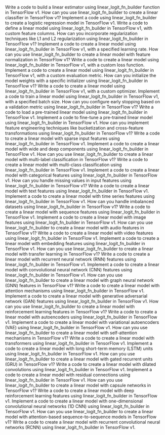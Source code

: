 Write a code to build a linear estimator using linear_logit_fn_builder function in TensorFlow v1.
How can you use linear_logit_fn_builder to create a linear classifier in TensorFlow v1?
Implement a code using linear_logit_fn_builder to create a logistic regression model in TensorFlow v1.
Write a code to define a linear model using linear_logit_fn_builder in TensorFlow v1, with custom feature columns.
How can you incorporate regularization techniques like L1 and L2 regularization using linear_logit_fn_builder in TensorFlow v1?
Implement a code to create a linear model using linear_logit_fn_builder in TensorFlow v1, with a specified learning rate.
How can you use linear_logit_fn_builder to create a linear model with feature normalization in TensorFlow v1?
Write a code to create a linear model using linear_logit_fn_builder in TensorFlow v1, with a custom loss function.
Implement a code to create a linear model using linear_logit_fn_builder in TensorFlow v1, with a custom evaluation metric.
How can you initialize the model weights with a specific initializer using linear_logit_fn_builder in TensorFlow v1?
Write a code to create a linear model using linear_logit_fn_builder in TensorFlow v1, with a custom optimizer.
Implement a code to train a linear model using linear_logit_fn_builder in TensorFlow v1, with a specified batch size.
How can you configure early stopping based on a validation metric using linear_logit_fn_builder in TensorFlow v1?
Write a code to load a pre-trained linear model using linear_logit_fn_builder in TensorFlow v1.
Implement a code to fine-tune a pre-trained linear model using linear_logit_fn_builder in TensorFlow v1.
How can you implement feature engineering techniques like bucketization and cross-feature transformations using linear_logit_fn_builder in TensorFlow v1?
Write a code to create a linear model with sparse input features using linear_logit_fn_builder in TensorFlow v1.
Implement a code to create a linear model with wide and deep components using linear_logit_fn_builder in TensorFlow v1.
How can you use linear_logit_fn_builder to create a linear model with multi-label classification in TensorFlow v1?
Write a code to create a linear model with multi-class classification using linear_logit_fn_builder in TensorFlow v1.
Implement a code to create a linear model with categorical features using linear_logit_fn_builder in TensorFlow v1.
How can you handle missing values in input features using linear_logit_fn_builder in TensorFlow v1?
Write a code to create a linear model with text features using linear_logit_fn_builder in TensorFlow v1.
Implement a code to create a linear model with time series features using linear_logit_fn_builder in TensorFlow v1.
How can you handle imbalanced datasets using linear_logit_fn_builder in TensorFlow v1?
Write a code to create a linear model with sequence features using linear_logit_fn_builder in TensorFlow v1.
Implement a code to create a linear model with image features using linear_logit_fn_builder in TensorFlow v1.
How can you use linear_logit_fn_builder to create a linear model with audio features in TensorFlow v1?
Write a code to create a linear model with video features using linear_logit_fn_builder in TensorFlow v1.
Implement a code to create a linear model with embedding features using linear_logit_fn_builder in TensorFlow v1.
How can you use linear_logit_fn_builder to create a linear model with transfer learning in TensorFlow v1?
Write a code to create a linear model with recurrent neural network (RNN) features using linear_logit_fn_builder in TensorFlow v1.
Implement a code to create a linear model with convolutional neural network (CNN) features using linear_logit_fn_builder in TensorFlow v1.
How can you use linear_logit_fn_builder to create a linear model with graph neural network (GNN) features in TensorFlow v1?
Write a code to create a linear model with attention mechanisms using linear_logit_fn_builder in TensorFlow v1.
Implement a code to create a linear model with generative adversarial network (GAN) features using linear_logit_fn_builder in TensorFlow v1.
How can you use linear_logit_fn_builder to create a linear model with reinforcement learning features in TensorFlow v1?
Write a code to create a linear model with autoencoders using linear_logit_fn_builder in TensorFlow v1.
Implement a code to create a linear model with variational autoencoders (VAE) using linear_logit_fn_builder in TensorFlow v1.
How can you use linear_logit_fn_builder to create a linear model with self-attention mechanisms in TensorFlow v1?
Write a code to create a linear model with transformers using linear_logit_fn_builder in TensorFlow v1.
Implement a code to create a linear model with long short-term memory (LSTM) units using linear_logit_fn_builder in TensorFlow v1.
How can you use linear_logit_fn_builder to create a linear model with gated recurrent units (GRU) in TensorFlow v1?
Write a code to create a linear model with dilated convolutions using linear_logit_fn_builder in TensorFlow v1.
Implement a code to create a linear model with residual connections using linear_logit_fn_builder in TensorFlow v1.
How can you use linear_logit_fn_builder to create a linear model with capsule networks in TensorFlow v1?
Write a code to create a linear model with deep reinforcement learning features using linear_logit_fn_builder in TensorFlow v1.
Implement a code to create a linear model with one-dimensional convolutional neural networks (1D CNN) using linear_logit_fn_builder in TensorFlow v1.
How can you use linear_logit_fn_builder to create a linear model with attention-based sequence-to-sequence models in TensorFlow v1?
Write a code to create a linear model with recurrent convolutional neural networks (RCNN) using linear_logit_fn_builder in TensorFlow v1.